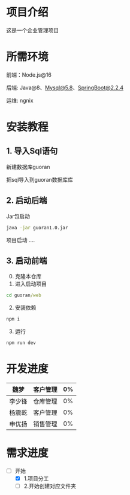 # 项目介绍

这是一个企业管理项目

# 所需环境

前端：Node.js@16

后端: Java@8、Mysql@5.8、SpringBoot@2.2.4

运维: ngnix

# 安装教程

## 1. 导入Sql语句

新建数据库guoran

把sql导入到guoran数据库库

## 2. 启动后端

Jar包启动

```sh
java -jar guoran1.0.jar
```

项目启动
....

## 3. 启动前端

0. 克隆本仓库
1. 进入启动项目

```cmd
cd guoran/web
```

2. 安装依赖

```cmd
npm i
```

3. 运行

```cmd
npm run dev
```

# 开发进度


| 魏梦   | 客户管理 | 0%  |
| ------ | -------- | --- |
| 李少锋 | 仓库管理 | 0%  |
| 杨震乾 | 客户管理 | 0%  |
| 申优扬 | 销售管理 | 0%  |

# 需求进度

- [ ] 开始
  - [X] 1.项目分工
  - [ ] 2.开始创建对应文件夹
